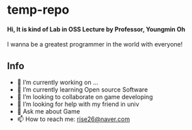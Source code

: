 # temp-repo
#### Hi, It is kind of Lab in OSS Lecture by Professor, Youngmin Oh

I wanna be a greatest programmer in the world with everyone!
## Info
- 🔭 I’m currently working on ...
- 🌱 I’m currently learning Open source Software
- 👯 I’m looking to collaborate on game developing
- 🤔 I’m looking for help with my friend in univ
- 💬 Ask me about Game
- 📫 How to reach me: rise26@naver.com

